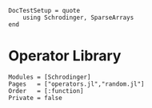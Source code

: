 ```@meta
DocTestSetup = quote
    using Schrodinger, SparseArrays
end
```
# Operator Library

```@autodocs
Modules = [Schrodinger]
Pages   = ["operators.jl","random.jl"]
Order   = [:function]
Private = false
```
